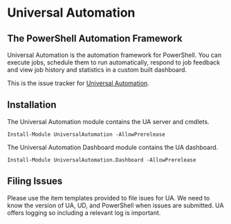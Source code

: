 # Universal Automation

## The PowerShell Automation Framework

Universal Automation is the automation framework for PowerShell. You can execute jobs, schedule them to run automatically, respond to job feedback and view job history and statistics in a custom built dashboard. 

This is the issue tracker for [Universal Automation](https://ironmansoftware.com/universal-automation).

## Installation

The Universal Automation module contains the UA server and cmdlets. 

```
Install-Module UniversalAutomation -AllowPrerelease
```

The Universal Automation Dashboard module contains the UA dashboard. 

```
Install-Module UniversalAutomation.Dashboard -AllowPrerelease
```

## Filing Issues

Please use the item templates provided to file isues for UA. We need to know the version of UA, UD, and PowerShell when issues are submitted. UA offers logging so including a relevant log is important. 

